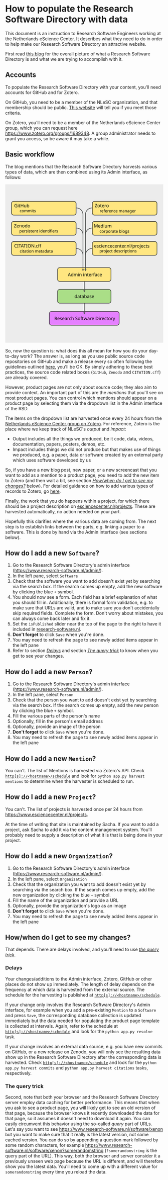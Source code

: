 # How to populate the Research Software Directory with data

This document is an instruction to Research Software Engineers working at the
Netherlands eScience Center. It describes what they need to do in order to help
make our Research Software Directory an attractive website.

First read [this
blog](https://blog.esciencecenter.nl/the-research-software-directory-and-how-it-promotes-software-citation-4bd2137a6b8) for the
overall picture of what a Research Software Directory is and what we are trying
to accomplish with it.

## Accounts

To populate the Research Software Directory with your content, you'll need
accounts for GitHub and for Zotero.

On GitHub, you need to be a member of the NLeSC organization, and that
membership should be public. [This
website](https://github.com/orgs/NLeSC/people) will tell you if you meet those
criteria.

On Zotero, you'll need to be a member of the Netherlands eScience Center group,
which you can request here https://www.zotero.org/groups/1689348. A group
administrator needs to grant you access, so be aware it may take a while.

## Basic workflow

The blog mentions that the Research Software Directory harvests various types of
data, which are then combined using its Admin interface, as follows:

![/docs/images/data-sources.svg](/docs/images/data-sources.svg)

So, now the question is: what does this all mean for how you do your day-to-day
work? The answer is, as long as you use public source code repositories on
GitHub and make a release every so often following the guidelines outlined
[here](https://guide.esciencecenter.nl/citable_software/making_software_citable.html),
you'll be OK. By simply adhering to these best practices, the source code
related boxes (``GitHub``, ``Zenodo`` and ``CITATION.cff``) are already covered.

However, product pages are not only about source code; they also aim to provide
context. An important part of this are the _mentions_ that you'll see on most
product pages. You can control which mentions should appear on a product page by
selecting them via the dropdown list in the Admin interface of the RSD. 

The items on the  dropdown list are harvested once every 24 hours from the
[Netherlands eScience Center group on
Zotero](https://www.zotero.org/groups/1689348). For reference, Zotero is the
place where we keep track of NLeSC's _output_ and _impact_:

- Output includes all the things we produced, be it code, data, videos,
documentation, papers, posters, demos, etc.
- Impact includes things we did not produce but that makes use of things we
produced, e.g. a paper, data or software created by an external party which uses software
developed by us

So, if you have a new blog post, new paper, or a new screencast that you want to
add as a mention to a product page, you need to add the new item to Zotero (and
then wait a bit, see section [_How/when do I get to see my
changes?_](#howwhen-do-i-get-to-see-my-changes) below). For detailed guidance on
how to add various types of records to Zotero, go [here](zotero.md).

Finally, the work that you do happens within a project, for which there should
be a project description on
[esciencecenter.nl/projects](https://esciencecenter.nl/projects). These are
harvested automatically, no action needed on your part.

Hopefully this clarifies where the various data are coming from. The next step
is to establish links between the parts, e.g. linking a paper to a software.
This is done by hand via the Admin interface (see sections below).

## How do I add a new ``Software``?

1. Go to the Research Software Directory's admin interface
(https://www.research-software.nl/admin/).
1. In the left pane, select ``Software``
1. Check that the software you want to add doesn't exist yet by searching via the
search box. If the search comes up empty, add the new software by clicking the
blue ``+`` symbol.
1. You should now see a form. Each field has a brief explanation of what you should
fill in. Additionally, there is formal form validation, e.g. to make sure that
URLs are valid, and to make sure you don't accidentally skip required fields.
Complete the form. Don't worry about mistakes, you can always come back later
and fix it.
1. Set the ``isPublished`` slider near the top of the page to the right to have it
included in [research-software.nl](https://research-software.nl).
1. **Don't forget** to click ``Save`` when you're done.
1. You may need to refresh the page to see newly added items appear in the left pane
1. Refer to section [_Delays_](#delays) and section [_The query
trick_](#the-query-trick) to know when you get to see your changes.

## How do I add a new ``Person``?

1. Go to the Research Software Directory's admin interface
(https://www.research-software.nl/admin/).
1. In the left pane, select ``Person``
1. Check that the person you want to add doesn't exist yet by searching via the
search box. If the search comes up empty, add the new person by clicking the
blue ``+`` symbol.
1. Fill the various parts of the person's name
1. Optionally, fill in the person's email address
1. Optionally, provide an image of the person
1. **Don't forget** to click ``Save`` when you're done.
1. You may need to refresh the page to see newly added items appear in the left pane

## How do I add a new ``Mention``?

You can't. The list of Mentions is harvested via Zotero's API. Check [``http[s]://<hostname>/schedule``](https://<hostname>/schedule) and look for ``python app.py harvest mentions`` to determine when the harvester is scheduled to run.

## How do I add a new ``Project``?

You can't. The list of projects is harvested once per 24 hours from
https://www.esciencecenter.nl/projects.

At the time of writing that site is maintained by Sacha. If you want to add a
project, ask Sacha to add it via the content management system. You'll probably
need to supply a description of what it is that is being done in your project.

## How do I add a new ``Organization``?

1. Go to the Research Software Directory's admin interface
(https://www.research-software.nl/admin/).
1. In the left pane, select ``Organization``
1. Check that the organization you want to add doesn't exist yet by searching via
the search box. If the search comes up empty, add the new organization by
clicking the blue ``+`` symbol.
1. Fill the name of the organization and provide a URL
1. Optionally, provide the organization's logo as an image
1. **Don't forget** to click ``Save`` when you're done.
1. You may need to refresh the page to see newly added items appear in the left pane

## How/when do I get to see my changes?

That depends. There are delays involved, and you'll need to use [_the query
trick_](#the-query-trick).

### Delays

Your changes/additions to the Admin interface, Zotero, GitHub or other places do
not show up immediately. The length of delay depends on the frequency at which
data is harvested from the external source. The schedule for the harvesting is
published at [``http[s]://<hostname>/schedule``](https://<hostname>/schedule).

If your change only involves the Research Software Directory's Admin interface,
for example when you add a pre-existing ``Mention`` to a ``Software`` and press
``Save``, the corresponding database collection is updated immediately but the
data needed for populating the product page template is collected at intervals.
Again, refer to the schedule at
[``http[s]://<hostname>/schedule``](https://<hostname>/schedule) and look for the
``python app.py resolve`` task.

If your change involves an external data source, e.g. you have new commits on
GitHub, or a new release on Zenodo, you will only see the resulting data show up
in the Research Software Directory after the corresponding data is harvested.
Check [``http[s]://<hostname>/schedule``](https://<hostname>/schedule) and look for
the ``python app.py harvest commits`` and ``python app.py harvest citations``
tasks, respectively.

### The query trick

Second, note that both your browser and the Research Software Directory server
employ data caching for better performance. This means that when you ask to see
a product page, you will likely get to see an old version of that page, because
the browser knows it recently downloaded the data for that page, so it assumes
it doesn't need to download it again. You can easily circumvent this behavior
using the so-called _query_ part of URLs. Let's say you want to see
https://www.research-software.nl/software/xenon but you want to make sure that
it really is the latest version, not some cached version. You can do so by
appending a question mark followed by some random characters, for example
https://www.research-software.nl/software/xenon?somerandomstring
(``?somerandomstring`` is the query part of the URL). This way, both the browser
and server consider it a previously unseen web page because the URL is
different, and will therefore show you the latest data. You'll need to come up 
with a different value for ``somerandomstring`` every time you reload the data.

